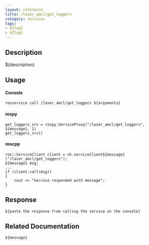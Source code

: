 ```yaml
---
layout: reference
title: /laser_amcl/get_loggers
category: services
tags: 
- ${tag} 
- ${tag}
---
```


## Description
${description}

## Usage
#### Console
```
rosservice call /laser_amcl/get_loggers ${arguments}
```

#### rospy
```
get_loggers_srv = rospy.ServiceProxy("/laser_amcl/get_loggers", ${message}, 1)
get_loggers_srv()
```

#### roscpp
```
ros::ServiceClient client = nh.serviceClient${message}("/laser_amcl/get_loggers");
${message} msg;
...
if (client.call(msg))
{
    cout << "Service responded with message";
}
```

## Response
```
${paste the response from calling the service on the console}
```

## Related Documentation
``${message}``